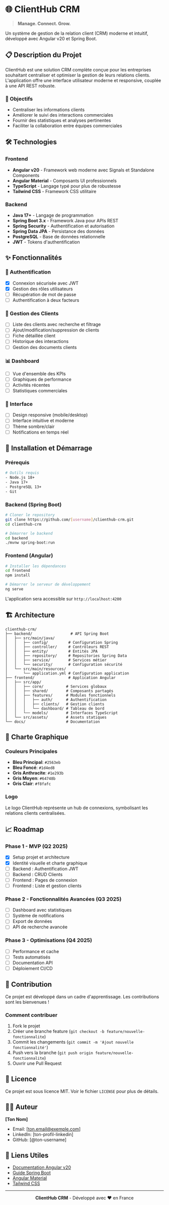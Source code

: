 # 🌐 ClientHub CRM

> **Manage. Connect. Grow.**

Un système de gestion de la relation client (CRM) moderne et intuitif, développé avec Angular v20 et Spring Boot.

## 📋 Description du Projet

ClientHub est une solution CRM complète conçue pour les entreprises souhaitant centraliser et optimiser la gestion de leurs relations clients. L'application offre une interface utilisateur moderne et responsive, couplée à une API REST robuste.

### 🎯 Objectifs
- Centraliser les informations clients
- Améliorer le suivi des interactions commerciales
- Fournir des statistiques et analyses pertinentes
- Faciliter la collaboration entre équipes commerciales

## 🛠️ Technologies

### Frontend
- **Angular v20** - Framework web moderne avec Signals et Standalone Components
- **Angular Material** - Composants UI professionnels
- **TypeScript** - Langage typé pour plus de robustesse
- **Tailwind CSS** - Framework CSS utilitaire

### Backend
- **Java 17+** - Langage de programmation
- **Spring Boot 3.x** - Framework Java pour APIs REST
- **Spring Security** - Authentification et autorisation
- **Spring Data JPA** - Persistance des données
- **PostgreSQL** - Base de données relationnelle
- **JWT** - Tokens d'authentification

## ✨ Fonctionnalités

### 🔐 Authentification
- [x] Connexion sécurisée avec JWT
- [x] Gestion des rôles utilisateurs
- [ ] Récupération de mot de passe
- [ ] Authentification à deux facteurs

### 👥 Gestion des Clients
- [ ] Liste des clients avec recherche et filtrage
- [ ] Ajout/modification/suppression de clients
- [ ] Fiche détaillée client
- [ ] Historique des interactions
- [ ] Gestion des documents clients

### 📊 Dashboard
- [ ] Vue d'ensemble des KPIs
- [ ] Graphiques de performance
- [ ] Activités récentes
- [ ] Statistiques commerciales

### 📱 Interface
- [ ] Design responsive (mobile/desktop)
- [ ] Interface intuitive et moderne
- [ ] Thème sombre/clair
- [ ] Notifications en temps réel

## 🚀 Installation et Démarrage

### Prérequis
```bash
# Outils requis
- Node.js 18+
- Java 17+
- PostgreSQL 13+
- Git
```

### Backend (Spring Boot)
```bash
# Cloner le repository
git clone https://github.com/[username]/clienthub-crm.git
cd clienthub-crm

# Démarrer le backend
cd backend
./mvnw spring-boot:run
```

### Frontend (Angular)
```bash
# Installer les dépendances
cd frontend
npm install

# Démarrer le serveur de développement
ng serve
```

L'application sera accessible sur `http://localhost:4200`

## 🏗️ Architecture

```
clienthub-crm/
├── backend/                 # API Spring Boot
│   ├── src/main/java/
│   │   ├── config/         # Configuration Spring
│   │   ├── controller/     # Contrôleurs REST
│   │   ├── entity/         # Entités JPA
│   │   ├── repository/     # Repositories Spring Data
│   │   ├── service/        # Services métier
│   │   └── security/       # Configuration sécurité
│   └── src/main/resources/
│       └── application.yml # Configuration application
├── frontend/               # Application Angular
│   ├── src/app/
│   │   ├── core/          # Services globaux
│   │   ├── shared/        # Composants partagés
│   │   ├── features/      # Modules fonctionnels
│   │   │   ├── auth/      # Authentification
│   │   │   ├── clients/   # Gestion clients
│   │   │   └── dashboard/ # Tableau de bord
│   │   └── models/        # Interfaces TypeScript
│   └── src/assets/        # Assets statiques
└── docs/                  # Documentation
```

## 🎨 Charte Graphique

### Couleurs Principales
- **Bleu Principal**: `#2563eb`
- **Bleu Foncé**: `#1d4ed8`
- **Gris Anthracite**: `#1e293b`
- **Gris Moyen**: `#64748b`
- **Gris Clair**: `#f8fafc`

### Logo
Le logo ClientHub représente un hub de connexions, symbolisant les relations clients centralisées.

## 📈 Roadmap

### Phase 1 - MVP (Q2 2025)
- [x] Setup projet et architecture
- [x] Identité visuelle et charte graphique
- [ ] Backend : Authentification JWT
- [ ] Backend : CRUD Clients
- [ ] Frontend : Pages de connexion
- [ ] Frontend : Liste et gestion clients

### Phase 2 - Fonctionnalités Avancées (Q3 2025)
- [ ] Dashboard avec statistiques
- [ ] Système de notifications
- [ ] Export de données
- [ ] API de recherche avancée

### Phase 3 - Optimisations (Q4 2025)
- [ ] Performance et cache
- [ ] Tests automatisés
- [ ] Documentation API
- [ ] Déploiement CI/CD

## 🤝 Contribution

Ce projet est développé dans un cadre d'apprentissage. Les contributions sont les bienvenues !

### Comment contribuer
1. Fork le projet
2. Créer une branche feature (`git checkout -b feature/nouvelle-fonctionnalite`)
3. Commit les changements (`git commit -m 'Ajout nouvelle fonctionnalité'`)
4. Push vers la branche (`git push origin feature/nouvelle-fonctionnalite`)
5. Ouvrir une Pull Request

## 📄 Licence

Ce projet est sous licence MIT. Voir le fichier `LICENSE` pour plus de détails.

## 👨‍💻 Auteur

**[Ton Nom]**
- Email: [ton.email@exemple.com]
- LinkedIn: [ton-profil-linkedin]
- GitHub: [@ton-username]

## 🔗 Liens Utiles

- [Documentation Angular v20](https://angular.dev)
- [Guide Spring Boot](https://spring.io/guides)
- [Angular Material](https://material.angular.io)
- [Tailwind CSS](https://tailwindcss.com)

---

<div align="center">
  <strong>ClientHub CRM</strong> - Développé avec ❤️ en France
</div>
